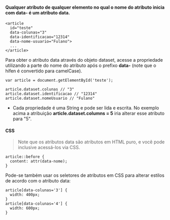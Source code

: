 #### Qualquer atributo de qualquer elemento no qual o nome do atributo inicia com data- é um atributo data. 

    <article
      id="teste"
      data-colunas="3"
      data-identificacao="12314"
      data-nome-usuario="Fulano">
      ...
    </article>
    
Para obter o atributo data através do objeto dataset, acesse a propriedade utilizando a parte do nome do atributo após
o prefixo **data-** (note que o hífen é convertido para camelCase).

    var article = document.getElementById('teste');
 
    article.dataset.colunas // "3"
    article.dataset.identificacao // "12314"
    article.dataset.nomeUsuario // "Fulano"
    
- Cada propriedade é uma String e pode ser lida e escrita. No exemplo acima a atribuição **article.dataset.columns = 5**
iria alterar esse atributo para "5".

#### CSS

> Note que os atributos data são atributos em HTML puro, e você pode inclusive acessá-los via CSS. 

    article::before {
      content: attr(data-nome);
    }
    
Pode-se também usar os seletores de atributos em CSS para alterar estilos de acordo com o atributo data:

    article[data-colunas='3'] {
      width: 400px;
    }
    article[data-colunas='4'] {
      width: 600px;
    }

